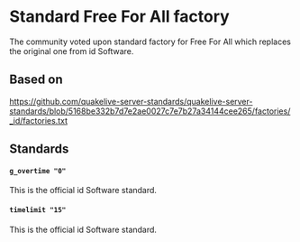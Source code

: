 # Standard Free For All factory

The community voted upon standard factory for Free For All which replaces the original one from id Software.

## Based on

https://github.com/quakelive-server-standards/quakelive-server-standards/blob/5168be332b7d7e2ae0027c7e7b27a34144cee265/factories/_id/factories.txt

## Standards

#### `g_overtime "0"`

This is the official id Software standard.

#### `timelimit "15"`

This is the official id Software standard.
